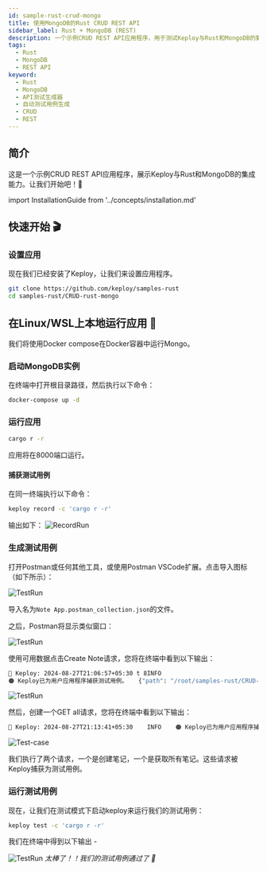 ```yaml
---
id: sample-rust-crud-mongo
title: 使用MongoDB的Rust CRUD REST API
sidebar_label: Rust + MongoDB (REST)
description: 一个示例CRUD REST API应用程序，用于测试Keploy与Rust和MongoDB的集成能力。
tags:
  - Rust
  - MongoDB
  - REST API
keyword:
  - Rust
  - MongoDB
  - API测试生成器
  - 自动测试用例生成
  - CRUD
  - REST
---
```


## 简介

这是一个示例CRUD REST API应用程序，展示Keploy与Rust和MongoDB的集成能力。让我们开始吧！🚀

import InstallationGuide from '../concepts/installation.md'

<InstallationGuide/>

## 快速开始 🎬

### 设置应用

现在我们已经安装了Keploy，让我们来设置应用程序。

```bash
git clone https://github.com/keploy/samples-rust
cd samples-rust/CRUD-rust-mongo
```

## 在Linux/WSL上本地运行应用 🐧

我们将使用Docker compose在Docker容器中运行Mongo。

### 启动MongoDB实例

在终端中打开根目录路径，然后执行以下命令：

```bash
docker-compose up -d
```

### 运行应用

```bash
cargo r -r
```

应用将在8000端口运行。

#### 捕获测试用例

在同一终端执行以下命令：

```bash
keploy record -c 'cargo r -r'
```

输出如下：
![RecordRun](/img/rust-mongo-rest-test-run.png?raw=true)

### 生成测试用例

打开Postman或任何其他工具，或使用Postman VSCode扩展。点击导入图标（如下所示）：

![TestRun](/img/rust-mongo-postman-collection-import-button.png?raw=true)

导入名为`Note App.postman_collection.json`的文件。

之后，Postman将显示类似窗口：

![TestRun](/img/rust-mongo-rest-postman-collection.png?raw=true)

使用可用数据点击Create Note请求，您将在终端中看到以下输出：

```bash
🐰 Keploy: 2024-08-27T21:06:57+05:30 t 8INFO
🟠 Keploy已为用户应用程序捕获测试用例。   {"path": "/root/samples-rust/CRUD-rust-mongo/keploy/test-set-3/tests", "testcase name": "test-1"}
```

![TestRun](/img/rust-mongo-rest-postman-create-success.png?raw=true)

然后，创建一个GET all请求，您将在终端中看到以下输出：

```bash
🐰 Keploy: 2024-08-27T21:13:41+05:30    INFO    🟠 Keploy已为用户应用程序捕获测试用例。   {"path": "/root/samples-rust/CRUD-rust-mongo/keploy/test-set-3/tests", "testcase name": "test-3"}
```

![Test-case](/img/rust-mongo-rest-postman-get-all-success.png?raw=true)

我们执行了两个请求，一个是创建笔记，一个是获取所有笔记。这些请求被Keploy捕获为测试用例。

### 运行测试用例

现在，让我们在测试模式下启动keploy来运行我们的测试用例：

```bash
keploy test -c 'cargo r -r'
```

我们在终端中得到以下输出 -

![TestRun](/img/rust-mongo-rest-test-run-2.png?raw=true)
_太棒了！！我们的测试用例通过了 🌟_